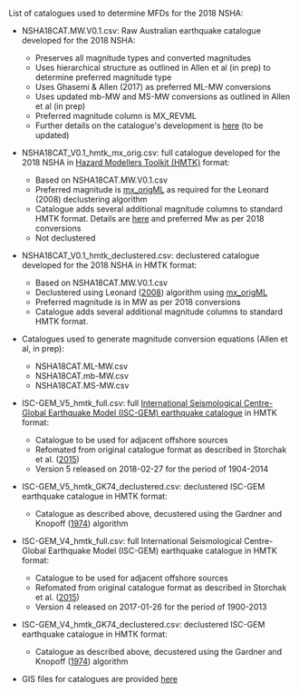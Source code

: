 List of catalogues used to determine MFDs for the 2018 NSHA:
	
* NSHA18CAT.MW.V0.1.csv: Raw Australian earthquake catalogue developed for the 2018 NSHA:
	- Preserves all magnitude types and converted magnitudes
	- Uses hierarchical structure as outlined in Allen et al (in prep) to determine preferred magnitude type
	- Uses Ghasemi & Allen (2017) as preferred ML-MW conversions
	- Uses updated mb-MW and MS-MW conversions as outlined in Allen et al (in prep)
	- Preferred magnitude column is MX_REVML
	- Further details on the catalogue's development is [here](https://github.com/GeoscienceAustralia/NSHA2018/blob/master/catalogue/data/2012_catalogue_readme.txt) (to be updated)

* NSHA18CAT_V0.1_hmtk_mx_orig.csv: full catalogue developed for the 2018 NSHA in [Hazard Modellers Toolkit (HMTK)](https://github.com/GEMScienceTools/hmtk) format:
	- Based on NSHA18CAT.MW.V0.1.csv
	- Preferred magnitude is [mx_origML](https://github.com/GeoscienceAustralia/NSHA2018/tree/master/catalogue/data/2012_catalogue_readme.txt) as required for the Leonard (2008) declustering algorithm
	- Catalogue adds several additional magnitude columns to standard HMTK format.  Details are [here](https://github.com/GeoscienceAustralia/NSHA2018/tree/master/catalogue/data/2012_catalogue_readme.txt) and preferred Mw as per 2018 conversions
	- Not declustered
	
* NSHA18CAT_V0.1_hmtk_declustered.csv: declustered catalogue developed for the 2018 NSHA in HMTK format:
	- Based on NSHA18CAT.MW.V0.1.csv
	- Declustered using Leonard ([2008](https://pubs.geoscienceworld.org/ssa/bssa/article/98/3/1458/341978)) algorithm using [mx_origML](https://github.com/GeoscienceAustralia/NSHA2018/tree/master/catalogue/data/2012_catalogue_readme.txt)
	- Preferred magnitude is in MW as per 2018 conversions
	- Catalogue adds several additional magnitude columns to standard HMTK format.
	
* Catalogues used to generate magnitude conversion equations (Allen et al, in prep):
	- NSHA18CAT.ML-MW.csv
	- NSHA18CAT.mb-MW.csv
	- NSHA18CAT.MS-MW.csv
	
* ISC-GEM_V5_hmtk_full.csv: full [International Seismological Centre-Global Earthquake Model (ISC-GEM) earthquake catalogue](http://www.isc.ac.uk/iscgem/overview.php) in HMTK format:
	- Catalogue to be used for adjacent offshore sources
	- Refomated from original catalogue format as described in Storchak et al. ([2015](https://www.sciencedirect.com/science/article/pii/S003192011400154X))
	- Version 5 released on 2018-02-27 for the period of 1904-2014
	
* ISC-GEM_V5_hmtk_GK74_declustered.csv: declustered ISC-GEM earthquake catalogue in HMTK format:
	- Catalogue as described above, decustered using the Gardner and Knopoff ([1974](https://pubs.geoscienceworld.org/ssa/bssa/article/64/5/1363/117341/is-the-sequence-of-earthquakes-in-southern)) algorithm

* ISC-GEM_V4_hmtk_full.csv: full International Seismological Centre-Global Earthquake Model (ISC-GEM) earthquake catalogue in HMTK format:
	- Catalogue to be used for adjacent offshore sources
	- Refomated from original catalogue format as described in Storchak et al. ([2015](https://www.sciencedirect.com/science/article/pii/S003192011400154X))
	- Version 4 released on 2017-01-26 for the period of 1900-2013
	
* ISC-GEM_V4_hmtk_GK74_declustered.csv: declustered ISC-GEM earthquake catalogue in HMTK format:
	- Catalogue as described above, decustered using the Gardner and Knopoff ([1974](https://pubs.geoscienceworld.org/ssa/bssa/article/64/5/1363/117341/is-the-sequence-of-earthquakes-in-southern)) algorithm
	
* GIS files for catalogues are provided [here](https://github.com/GeoscienceAustralia/NSHA2018/tree/master/catalogue/shapefiles)